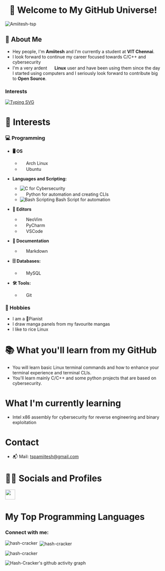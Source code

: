 <div align="center"> 
  
# 🌌 Welcome to My GitHub Universe! 
</div>
<p align="left"> <img src="https://komarev.com/ghpvc/?username=Amiitesh-tsp&label=Profile%20views&color=0e75b6&style=flat" alt="Amiitesh-tsp" /> </p>


## 🚀 About Me
- Hey people, I'm **Amiitesh** and I'm currently a student at **VIT Chennai**.
- I look forward to continue my career focused towards C/C++ and cybersecurity
- I'm a very ardent <img src="https://icons.iconarchive.com/icons/tatice/operating-systems/16/Linux-icon.png" width="16" height="16"> **Linux** user and have been using them since the day I started using computers and I seriously look forward to contribute big to **Open Source**.

<h3 align="left"> Interests</h3>


<a href="https://git.io/typing-svg"><img src="https://readme-typing-svg.herokuapp.com?font=CaskaydiaMono&size=31&duration=3000&pause=200&color=88C0D0&width=435&lines=Linux;Cybersecurity;Computer+Networks;Open+Source+Technology" alt="Typing SVG" /></a>
# 🌟 Interests

### 💻 Programming
- **🖥️ OS**
  - <img src="https://icons.iconarchive.com/icons/fatcow/farm-fresh/16/arch-linux-icon.png" width="16" height="16"> Arch Linux
  - <img src="https://icons.iconarchive.com/icons/martz90/circle/16/ubuntu-icon.png" width="16" height="16"> Ubuntu
- **Languages and Scripting:** 
  - ![C for Cybersecurity](https://img.shields.io/badge/-C-000000?style=flat&logo=c)
  - <img src="https://icons.iconarchive.com/icons/cornmanthe3rd/plex/16/Other-python-icon.png" width="16" height="16"> Python for automation and creating CLIs
  - ![Bash Scripting](https://img.shields.io/badge/-Bash_Scripting-000000?style=flat&logo=gnubash) Bash Script for automation
  
- **📜 Editors**
  - <img src="https://icons.iconarchive.com/icons/papirus-team/papirus-apps/16/nvim-icon.png" width="16" height="16"> NeoVim
  - <img src="https://icons.iconarchive.com/icons/papirus-team/papirus-apps/16/pycharm-icon.png" width="16" height="16"> PyCharm
  - <img src="https://icons.iconarchive.com/icons/papirus-team/papirus-apps/16/visual-studio-code-icon.png" width="16" height="16"> VSCode
- **📄 Documentation**
  - <img src="https://icons.iconarchive.com/icons/papirus-team/papirus-mimetypes/16/text-x-markdown-icon.png" width="16" height="16"> Markdown
- **🗄️ Databases:** 
  - <img src="https://icons.iconarchive.com/icons/papirus-team/papirus-apps/16/mysql-workbench-icon.png" width="16" height="16"> MySQL
- **🛠️ Tools:** 
  - <img src="https://icons.iconarchive.com/icons/papirus-team/papirus-apps/16/git-icon.png" width="16" height="16"> Git

  
 ### 🎨 Hobbies
 - I am a 🎹Pianist
 - I draw manga panels from my favourite mangas
 - I like to rice Linux

# 📚 What you'll learn from my GitHub
- You will learn basic Linux terminal commands and how to enhance your terminal experience and terminal CLIs.
- You'll learn mainly C/C++ and some python projects that are based on cybersecurity.
# What I'm currently learning
- Intel x86 assembly for cybersecurity for reverse engineering and binary exploitation
# Contact
- 📬 Mail: tspamiitesh@gmail.com

# 👨‍💻 Socials and Profiles
[<img src="https://icons.iconarchive.com/icons/limav/flat-gradient-social/32/Linkedin-icon.png" width="32" height="32">](https://www.linkedin.com/in/amiitesh-pradeep-kumar-582bb831a/)

# My Top Programming Languages

<h3 align="left">Connect with me:</h3>
<p align="left">
</p>

<p><img align="left" src="https://github-readme-stats.vercel.app/api/top-langs?username=hash-cracker&show_icons=true&locale=en&layout=compact&theme=onedark" alt="hash-cracker" /></p>

<p>&nbsp;<img align="center" src="https://github-readme-stats.vercel.app/api?username=hash-cracker&show_icons=true&locale=en&theme=onedark" alt="hash-cracker" /></p>

<p><img align="center" src="https://github-readme-streak-stats.herokuapp.com/?user=hash-cracker&" alt="hash-cracker" /></p>

![Hash-Cracker's github activity graph](https://github-readme-activity-graph.vercel.app/graph?username=Hash-cracker&theme=github)







